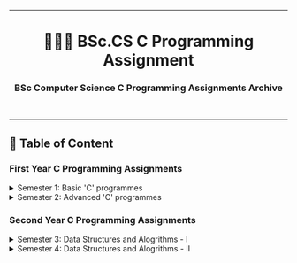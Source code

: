 ***
<h1 align = "center">👨🏻‍💻 BSc.CS C Programming Assignment</h1>
<h3 align = "center">BSc Computer Science C Programming Assignments Archive</h3><br>

***
<h2 align = "left">📝 Table of Content</h2>

<h3 align = "left">First Year C Programming Assignments</h3>

<details>

  <summary>Semester 1: Basic 'C' programmes</summary>

  - Assignment 1: Testing the Errors and Simple Programs.
    > [Visit](Semester_1_-_Basic_'C'_programmes/Testing_Errors_and_Simple_Programs/README.md)
  - Assignment 2: To demonstrate the use of data types, simple operators and expressions.
    > [Visit](Semester_1_-_Basic_'C'_programmes/Data_Types_and_Simple_Operators/README.md)
  - Assignment 3: To demonstrate the use of decision making structures.
    > [Visit](Semester_1_-_Basic_'C'_programmes/Decision_Making_and_Switch_Statements/README.md)
  - Assignment 4: Loop Control Structures.
    > [Visit](Semester_1_-_Basic_'C'_programmes/Simple_Loops_and_Nested_Loops/README.md)
  - Assignment 5: To demonstrate library and user defined functions.
    > [Visit](Semester_1_-_Basic_'C'_programmes/User_Defined_and_Library_functions/README.md)

</details>
<details>

  <summary>Semester 2: Advanced 'C' programmes</summary>

  - Assignment 1: To demonstrate use of 1-D and arrays and functions.
    > [Visit](Semester_2_-_Advanced_'C'_programmes/Arrays/README.md)
  - Assignment 2: To demonstrate Strings.
    > [Visit](Semester_2_-_Advanced_'C'_programmes/Strings/README.md)
  - Assignment 3: To demonstrate use of Structures and Unions.
    > [Visit](Semester_2_-_Advanced_'C'_programmes/Structures_and_Unions/README.md)
  - Assignment 4: To demonstrate use of Pointer.
    > [Visit](Semester_2_-_Advanced_'C'_programmes/Pointers/README.md)
  - Assignment 5: To demonstrate File Handling and Preprocessor directives.
    > [Visit](Semester_2_-_Advanced_'C'_programmes/File_Handling_and_Preprocessor_Directives/README.md)

</details>

<h3 align = "left">Second Year C Programming Assignments</h3>

<details>

  <summary>Semester 3: Data Structures and Alogrithms - I</summary>

  - Practice Assignment of C Programming: Functions, Array, Pointers & Structures
    > [Visit](Semester_3_-_Data_Structures_and_Algorithms_-_I/Practice-Assignment-of-C-Programming/README.md)
  - Assignment 1: Searching Algorithms
    > [Visit](Semester_3_-_Data_Structures_and_Algorithms_-_I/Searching-Algorithms/README.md)
  - Assignment 2: Sorting Algorithms - I
    > [Visit](Semester_3_-_Data_Structures_and_Algorithms_-_I/Sorting-Algorithms-I/README.md)
  - Assignment 3: Sorting Algorithms - II
    > [Visit](Semester_3_-_Data_Structures_and_Algorithms_-_I/Sorting-Algorithms-II/README.md)
  - Assignment 4: Stack Implementation
    > [Visit](Semester_3_-_Data_Structures_and_Algorithms_-_I/Stack-Implementation/README.md)
  - Assignment 5: Application of Stack
    > [Visit](Semester_3_-_Data_Structures_and_Algorithms_-_I/Application-of-Stack/README.md)
  - Assignment 6: Singly Linked List
    > [Visit](Semester_3_-_Data_Structures_and_Algorithms_-_I/Singly-Linked-List/README.md)
  - Assignment 7: Applications of Singly Linked List
    > [Visit](Semester_3_-_Data_Structures_and_Algorithms_-_I/Applications-of-Singly-Linked-List/README.md)
  - Assignment 8: Doubly Linked List
    > [Visit](Semester_3_-_Data_Structures_and_Algorithms_-_I/Doubly-Linked-List/README.md)

</details>
<details>

  <summary>Semester 4: Data Structures and Alogrithms - II</summary>

  - Assignment 1: Implementation of Queue
    > [Visit](Semester_4_-_Data_Structures_and_Algorithms_-_II/Implementation-of-Queue/README.md)

</details>